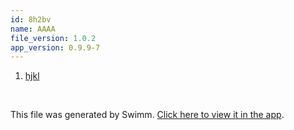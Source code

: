 ```yaml
---
id: 8h2bv
name: AAAA
file_version: 1.0.2
app_version: 0.9.9-7
---
```


<!-- Steps - Do not remove this comment -->
1. [hjkl](hjkl.u6vmc.sw.md)


<br/>

This file was generated by Swimm. [Click here to view it in the app](https://swimm-web-app.web.app/repos/ls4DA2fLasmQuEbT4ipw/playlists/8h2bv).
